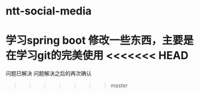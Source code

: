 # ntt-social-media
学习spring boot
修改一些东西，主要是在学习git的完美使用
<<<<<<< HEAD
=======
问题已解决
问题解决之后的再次确认
>>>>>>> master
